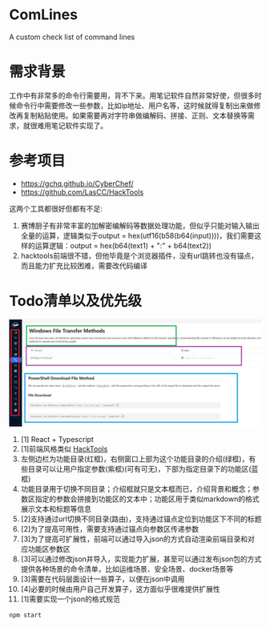 # ComLines
 A custom check list of command lines

# 需求背景

工作中有非常多的命令行需要用，背不下来。用笔记软件自然非常好使，但很多时候命令行中需要修改一些参数，比如ip地址、用户名等，这时候就得复制出来做修改再复制粘贴使用。如果需要再对字符串做编解码、拼接、正则、文本替换等需求，就很难用笔记软件实现了。

# 参考项目
- https://gchq.github.io/CyberChef/
- https://github.com/LasCC/HackTools

这两个工具都很好但都有不足:
1. 赛博厨子有非常丰富的加解密编解码等数据处理功能，但似乎只能对输入输出全量的运算，逻辑类似于output = hex(utf16(b58(b64(input))))，我们需要这样的运算逻辑：output = hex(b64(text1) + ":" + b64(text2))
2. hacktools前端很不错，但他毕竟是个浏览器插件，没有url跳转也没有锚点，而且能力扩充比较困难，需要改代码编译
# Todo清单以及优先级

![img_1.png](img_1.png)

1. \[1\] React + Typescript
2. \[1\]前端风格类似 [HackTools](https://github.com/LasCC/HackTools)
3. 左侧边栏为功能目录(红框)，右侧窗口上部为这个功能目录的介绍(绿框)，有些目录可以让用户指定参数(紫框)(可有可无)，下部为指定目录下的功能区(蓝框)
4. 功能目录用于切换不同目录；介绍框就只是文本框而已，介绍背景和概念；参数区指定的参数会拼接到功能区的文本中；功能区用于类似markdown的格式展示文本和标题等信息
5. \[2\]支持通过url切换不同目录(路由)，支持通过锚点定位到功能区下不同的标题 
6. \[2\]为了提高可用性，需要支持通过锚点向参数区传递参数
7. \[3\]为了提高可扩展性，前端可以通过导入json的方式自动渲染前端目录和对应功能区参数区 
8. \[3\]可以通过修改json并导入，实现能力扩展，甚至可以通过发布json包的方式提供各种场景的命令清单，比如运维场景、安全场景、docker场景等
9. \[3\]需要在代码层面设计一些算子，以便在json中调用 
10. \[4\]必要的时候由用户自己开发算子，这方面似乎很难提供扩展性
11. \[1\]需要实现一个json的格式规范


```
npm start
```